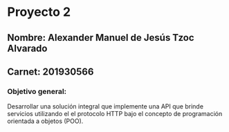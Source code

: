 # Proyecto 2
## Nombre: Alexander Manuel de Jesús Tzoc Alvarado
## Carnet: 201930566 
### Objetivo general: 
Desarrollar una solución integral que implemente una API que brinde servicios utilizando el el protocolo HTTP bajo el concepto de programación orientada a objetos (POO).

